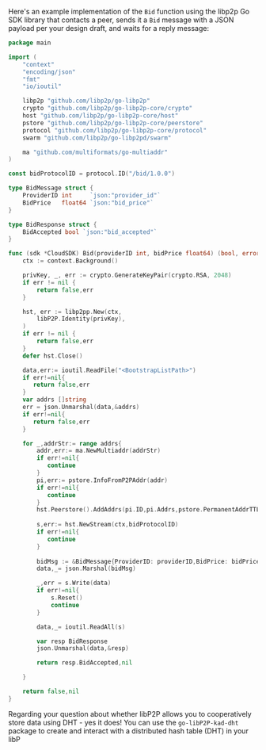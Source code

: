 Here's an example implementation of the `Bid` function using the libp2p Go SDK library that contacts a peer, sends it a `Bid` message with a JSON payload per your design draft, and waits for a reply message:

```go
package main

import (
	"context"
	"encoding/json"
	"fmt"
	"io/ioutil"

	libp2p "github.com/libp2p/go-libp2p"
	crypto "github.com/libp2p/go-libp2p-core/crypto"
	host "github.com/libp2p/go-libp2p-core/host"
	pstore "github.com/libp2p/go-libp2p-core/peerstore"
	protocol "github.com/libp2p/go-libp2p-core/protocol"
	swarm "github.com/libp2p/go-libp2pd/swarm"

	ma "github.com/multiformats/go-multiaddr"
)

const bidProtocolID = protocol.ID("/bid/1.0.0")

type BidMessage struct {
	ProviderID int     `json:"provider_id"`
	BidPrice   float64 `json:"bid_price"`
}

type BidResponse struct {
	BidAccepted bool `json:"bid_accepted"`
}

func (sdk *CloudSDK) Bid(providerID int, bidPrice float64) (bool, error) {
	ctx := context.Background()

	privKey, _, err := crypto.GenerateKeyPair(crypto.RSA, 2048)
	if err != nil {
		return false,err
	}

	hst, err := libp2pp.New(ctx,
		libP2P.Identity(privKey),
	)
	if err != nil {
		return false,err
	}
	defer hst.Close()

	data,err:= ioutil.ReadFile("<BootstrapListPath>")
	if err!=nil{
	   return false,err 
    }
	var addrs []string 
	err = json.Unmarshal(data,&addrs)
	if err!=nil{
	   return false,err 
    }

	for _,addrStr:= range addrs{
	    addr,err:= ma.NewMultiaddr(addrStr)
	    if err!=nil{
	       continue  
	    }
	    pi,err:= pstore.InfoFromP2PAddr(addr)
	    if err!=nil{
	       continue  
	    }
	    hst.Peerstore().AddAddrs(pi.ID,pi.Addrs,pstore.PermanentAddrTTL)
	    
	    s,err:= hst.NewStream(ctx,bidProtocolID)
	    if err!=nil{
	       continue  
	    }
	    
        bidMsg := &BidMessage{ProviderID: providerID,BidPrice: bidPrice}
        data,_= json.Marshal(bidMsg)

        _,err = s.Write(data)
        if err!=nil{
            s.Reset()
            continue 
        }

        data,_= ioutil.ReadAll(s)

        var resp BidResponse
        json.Unmarshal(data,&resp)

        return resp.BidAccepted,nil 

    }

	return false,nil
}
```

Regarding your question about whether libP2P allows you to cooperatively store data using DHT - yes it does! You can use the `go-libP2P-kad-dht` package to create and interact with a distributed hash table (DHT) in your libP